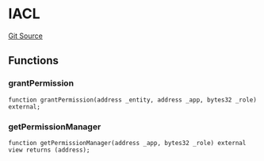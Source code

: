# IACL

[Git Source](https://github.com/lidofinance/community-staking-module/blob/d66a4396f737199bcc2932e5dd1066d022d333e0/src/interfaces/IACL.sol)

## Functions

### grantPermission

```solidity
function grantPermission(address _entity, address _app, bytes32 _role) external;
```

### getPermissionManager

```solidity
function getPermissionManager(address _app, bytes32 _role) external view returns (address);
```
